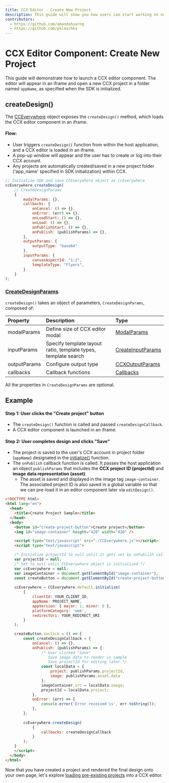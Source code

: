 ```yaml
---
title: CCX Editor - Create New Project
description: This guide will show you how users can start working on new projects in a CCX editor. 
contributors:
  - https://github.com/amandahuarng
  - https://github.com/pklaschka
---
```


# CCX Editor Component: Create New Project

This guide will demonstrate how to launch a CCX editor component. The editor will appear in an iframe and open a new CCX project in a folder named `appName`, as specified when the SDK is initialized.

## createDesign()
The [CCEverywhere](../../../reference/index.md#cceverywhere) object exposes the `createDesign()` method, which loads the CCX editor component in an iframe. 

#### Flow: 
* User triggers `createDesign()` function from within the host application, and a CCX editor is loaded in an iframe.
* A pop-up window will appear and the user has to create or log into their CCX account. 
* Any projects are automatically created/saved in a new project folder ('app_name' specified in SDK initialization) within CCX.

```js
// Initialize SDK and save CCEverywhere object as ccEverywhere 
ccEverywhere.createDesign(
    // CreateDesignParams
    {
        modalParams: {},
        callbacks: {
            onCancel: () => {},
            onError: (err) => {},
            onLoadStart: () => {},
            onLoad: () => {},
            onPublishStart: () => {},
            onPublish: (publishParams) => {},
        },
        outputParams: { 
            outputType: "base64"
        },
        inputParams: { 
            canvasAspectId: "1:2",
            templateType: "Flyers",
        }
    }
); 
```


### [CreateDesignParams](../../../reference/ccx_editor/index.md#createdesignparams)
`createDesign()` takes an object of parameters, `CreateDesignParams`, composed of:

| Property | Description | Type 
| :-- | :-- | :--
| modalParams | Define size of CCX editor modal | [ModalParams](../../../reference/shared_types/index.md#modalparams)
| inputParams | Specify template layout ratio, template types, template search | [CreateInputParams](../../../reference/ccx_editor/index.md#createinputparams) 
| outputParams | Configure output type | [CCXOutputParams](../../../reference/shared_types/index.md#ccxoutputparams)
| callbacks | Callback functions | [Callbacks](../../../reference/shared_types/index.md#callbacks) 
  
<!-- todo: confirm this is true:  -->
All the properties in `CreateDesignParams` are optional. 

## Example 

#### Step 1: User clicks the "Create project" button
* The `createDesign()` function is called and passed `createDesignCallback`. 
* A CCX editor component is launched in an iframe. 

#### Step 2: User completes design and clicks "Save"
* The project is saved to the user's CCX account in project folder (`appName`) designated in the [initialize()](../../../reference/index.md#initialize) function.
* The `onPublish` callback function is called. It passes the host application an object `publishParams` that includes the __CCX project ID (projectId)__ and __image data representation (asset)__. 
  * The asset is saved and displayed in the image tag `image-container`. The associated project ID is also saved in a global variable so that we can pre-load it in an editor component later via `editDesign()`.


```html
<!DOCTYPE html>
<html lang="en">
  <head>
    <title>Create Project Sample</title>
  </head>  
  <body>
    <button id="create-project-button">Create project</button>
    <img id="image-container" height="420" width="420" />

    <script type="text/javascript" src="./CCEverywhere.js"></script>
    <script type="text/javascript">

    /* Initialize projectId to null until it gets set by onPublish callback */
    var projectId = null;
    /* Set to null until CCEverywhere object is initialized */
    var ccEverywhere = null;
    var imageContainer = document.getElementById("image-container");
    const createButton = document.getElementById("create-project-button");
        
    ccEverywhere = CCEverywhere.default.initialize(
        {
            clientId: YOUR_CLIENT_ID,
            appName: PROJECT_NAME,
            appVersion: { major: 1, minor: 0 },
            platformCategory: 'web', 
            redirectUri: YOUR_REDIRECT_URI
        }
    );

    createButton.onclick = () => {
        const createDesignCallback = {
            onCancel: () => {},
            onPublish: (publishParams) => {
                /* User clicked "Save"
                   Save image data to render in sample
                   Save projectId for editing later */
                const localData = { 
                    project: publishParams.projectId, 
                    image: publishParams.asset.data 
                };
                imageContainer.src = localData.image;
                projectId = localData.project; 
            },
            onError: (err) => {
                console.error('Error received is', err.toString());
            },
        };
    
        ccEverywhere.createDesign(
            {
                callbacks: createDesignCallback
            }
        );  
    }
    </script>
  </body> 
</html>
```
Now that you have created a project and rendered the final design onto your own page, let's explore [loading pre-existing projects](../edit_project/index.md) into a CCX editor. 

